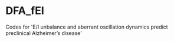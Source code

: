 # DFA_fEI
Codes for 'E/I unbalance and aberrant oscillation dynamics predict preclinical Alzheimer’s disease'
